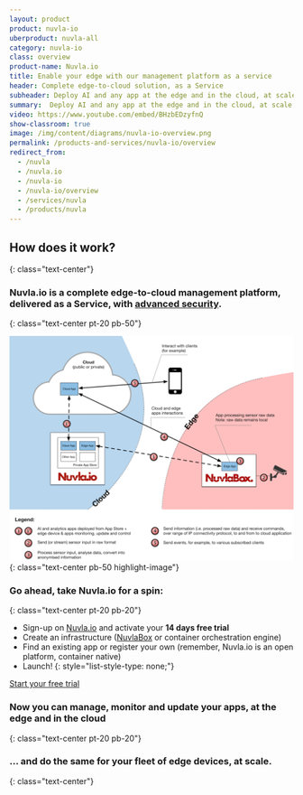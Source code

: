 ```yaml
---
layout: product
product: nuvla-io
uberproduct: nuvla-all
category: nuvla-io
class: overview
product-name: Nuvla.io
title: Enable your edge with our management platform as a service
header: Complete edge-to-cloud solution, as a Service
subheader: Deploy AI and any app at the edge and in the cloud, at scale
summary:  Deploy AI and any app at the edge and in the cloud, at scale.
video: https://www.youtube.com/embed/BHzbEDzyfnQ
show-classroom: true
image: /img/content/diagrams/nuvla-io-overview.png
permalink: /products-and-services/nuvla-io/overview
redirect_from:
  - /nuvla
  - /nuvla.io
  - /nuvla-io
  - /nuvla-io/overview
  - /services/nuvla
  - /products/nuvla
---
```


## How does it work?
{: class="text-center"}

### Nuvla.io is a complete edge-to-cloud management platform, delivered as a Service, with [advanced security](/products-and-services/nuvla-io/security).
{: class="text-center pt-20 pb-50"}

![Nuvla.io Overview](/img/content/diagrams/nuvla-io-overview.png "Nuvla.io Overview")
{: class="text-center pb-50 highlight-image"}

### **Go ahead, take Nuvla.io for a spin:**
{: class="text-center pt-20 pb-20"}

* <i class="fad fa-check"></i> Sign-up on [Nuvla.io](https://nuvla.io/ui/sign-up) and activate your **14 days free trial**
* <i class="fad fa-check"></i> Create an infrastructure ([NuvlaBox](/products-and-services/nuvlabox/overview) or container orchestration engine)
* <i class="fad fa-check"></i> Find an existing app or register your own (remember, Nuvla.io is an open platform, container native)
* <i class="fad fa-check"></i> Launch!
{: style="list-style-type: none;"}

<div class="text-center"><p><a class="btn-sixsq all text-center text-white mt-30" href="https://nuvla.io/ui/sign-up">Start your free trial</a></p></div>

### **Now you can manage, monitor and update your apps, at the edge and in the cloud**
{: class="text-center pt-20 pb-20"}
 
### **... and do the same for your fleet of edge devices, at scale.**
{: class="text-center"}

